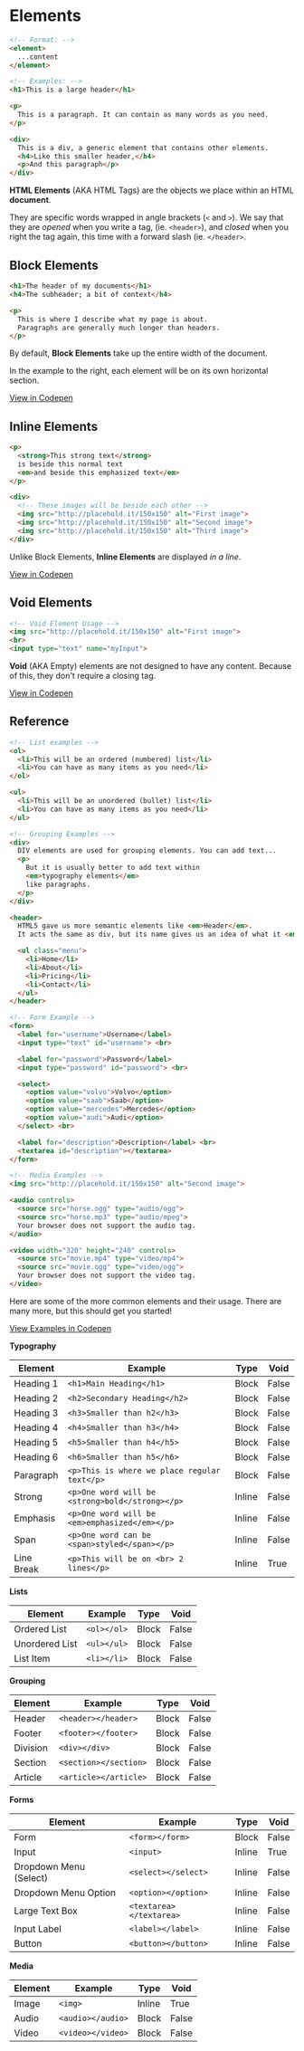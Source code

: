 # Elements

```html
<!-- Format: -->
<element>
  ...content
</element>

<!-- Examples: -->
<h1>This is a large header</h1>

<p>
  This is a paragraph. It can contain as many words as you need.
</p>

<div>
  This is a div, a generic element that contains other elements.
  <h4>Like this smaller header,</h4>
  <p>And this paragraph</p>
</div>
```

__HTML Elements__ (AKA HTML Tags) are the objects we place within an HTML __document__.

They are specific words wrapped in angle brackets (`<` and `>`).
We say that they are _opened_ when you write a tag, (ie. `<header>`),
and _closed_ when you  right the tag again, this time with a forward slash (ie. `</header>`.

## Block Elements

```html
<h1>The header of my documents</h1>
<h4>The subheader; a bit of context</h4>

<p>
  This is where I describe what my page is about.
  Paragraphs are generally much longer than headers.
</p>
```

By default, __Block Elements__ take up the entire width of the document.

In the example to the right, each element will be on its own horizontal section.

<a target="_blank" href="http://codepen.io/bwt604RED/pen/evMgoK">View in Codepen</a>

## Inline Elements

```html
<p>
  <strong>This strong text</strong>
  is beside this normal text
  <em>and beside this emphasized text</em>
</p>

<div>
  <!-- These images will be beside each other -->
  <img src="http://placehold.it/150x150" alt="First image">
  <img src="http://placehold.it/150x150" alt="Second image">
  <img src="http://placehold.it/150x150" alt="Third image">  
</div>
```

Unlike Block Elements, __Inline Elements__ are displayed _in a line_.

<a target="_blank" href="http://codepen.io/bwt604RED/pen/evMgwK">View in Codepen</a>


## Void Elements

```html
<!-- Void Element Usage -->
<img src="http://placehold.it/150x150" alt="First image">
<br>
<input type="text" name="myInput">
```

__Void__ (AKA Empty) elements are not designed to have any content.
Because of this, they don't require a closing tag.

<a target="_blank" href="http://codepen.io/bwt604RED/pen/NpYdQj">View in Codepen</a>


## Reference

```html
<!-- List examples -->
<ol>
  <li>This will be an ordered (numbered) list</li>
  <li>You can have as many items as you need</li>
</ol>

<ul>
  <li>This will be an unordered (bullet) list</li>
  <li>You can have as many items as you need</li>
</ul>

<!-- Grouping Examples -->
<div>
  DIV elements are used for grouping elements. You can add text...
  <p>
    But it is usually better to add text within
    <em>typography elements</em>
    like paragraphs.
  </p>
</div>

<header>
  HTML5 gave us more semantic elements like <em>Header</em>.
  It acts the same as div, but its name gives us an idea of what it <em>does</em>.

  <ul class="menu">
    <li>Home</li>
    <li>About</li>
    <li>Pricing</li>
    <li>Contact</li>
  </ul>
</header>

<!-- Form Example -->
<form>
  <label for="username">Username</label>
  <input type="text" id="username"> <br>

  <label for="password">Password</label>
  <input type="password" id="password"> <br>

  <select>
    <option value="volvo">Volvo</option>
    <option value="saab">Saab</option>
    <option value="mercedes">Mercedes</option>
    <option value="audi">Audi</option>
  </select> <br>

  <label for="description">Description</label> <br>
  <textarea id="description"></textarea>
</form>

<!-- Media Examples -->
<img src="http://placehold.it/150x150" alt="Second image">

<audio controls>
  <source src="horse.ogg" type="audio/ogg">
  <source src="horse.mp3" type="audio/mpeg">
  Your browser does not support the audio tag.
</audio>

<video width="320" height="240" controls>
  <source src="movie.mp4" type="video/mp4">
  <source src="movie.ogg" type="video/ogg">
  Your browser does not support the video tag.
</video>
```

Here are some of the more common elements and their usage.
There are many more, but this should get you started!

<a target="_blank" href="http://codepen.io/bwt604RED/pen/vxRxBO">View Examples in Codepen</a>

__Typography__

| Element | Example | Type | Void |
|---------|---------|------|------|
|Heading 1|`<h1>Main Heading</h1>`|Block|False|
|Heading 2|`<h2>Secondary Heading</h2>`|Block|False|
|Heading 3|`<h3>Smaller than h2</h3>`|Block|False|
|Heading 4|`<h4>Smaller than h3</h4>`|Block|False|
|Heading 5|`<h5>Smaller than h4</h5>`|Block|False|
|Heading 6|`<h6>Smaller than h5</h6>`|Block|False|
|Paragraph|`<p>This is where we place regular text</p>`|Block|False|
|Strong|`<p>One word will be <strong>bold</strong></p>`|Inline|False|
|Emphasis|`<p>One word will be <em>emphasized</em></p>`|Inline|False|
|Span|`<p>One word can be <span>styled</span></p>`|Inline|False|
|Line Break|`<p>This will be on <br> 2 lines</p>`|Inline|True|

__Lists__

| Element | Example | Type | Void |
|---------|---------|------|------|
|Ordered List|`<ol></ol>`|Block|False|
|Unordered List|`<ul></ul>`|Block|False|
|List Item|`<li></li>`|Block|False|

__Grouping__

| Element | Example | Type | Void |
|---------|---------|------|------|
|Header|`<header></header>`|Block|False|
|Footer|`<footer></footer>`|Block|False|
|Division|`<div></div>`|Block|False|
|Section|`<section></section>`|Block|False|
|Article|`<article></article>`|Block|False|

__Forms__

| Element | Example | Type | Void |
|---------|---------|------|------|
|Form|`<form></form>`|Block|False|
|Input|`<input>`|Inline|True|
|Dropdown Menu (Select)|`<select></select>`|Inline|False|
|Dropdown Menu Option|`<option></option>`|Inline|False|
|Large Text Box|`<textarea></textarea>`|Inline|False|
|Input Label|`<label></label>`|Inline|False|
|Button|`<button></button>`|Inline|False|

__Media__

| Element | Example | Type | Void |
|---------|---------|------|------|
|Image|`<img>`|Inline|True|
|Audio|`<audio></audio>`|Block|False|
|Video|`<video></video>`|Block|False|







